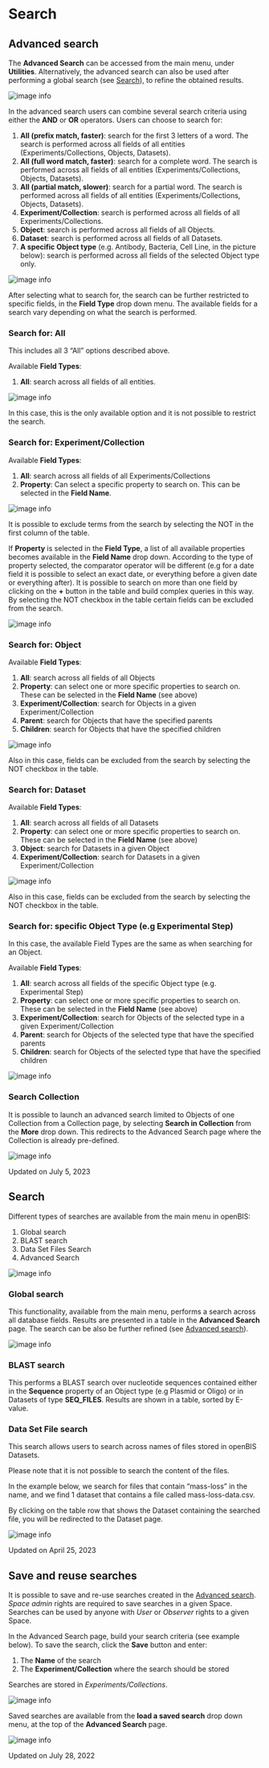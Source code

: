 # Search

## Advanced search

The **Advanced Search** can be accessed from the main menu, under
**Utilities**. Alternatively, the advanced search can also be used after
performing a global search (see
[Search](./search.md)),
to refine the obtained results.

![image info](img/advanced-search-navigation-menu-1024x448.png)

In the advanced search users can combine several search criteria using
either the **AND** or **OR** operators. Users can choose to search for:

1.  **All (prefix match, faster)**: search for the first 3 letters of a
    word. The search is performed across all fields of all entities
    (Experiments/Collections, Objects, Datasets).
2.  **All (full word match, faster)**: search for a complete word. The
    search is performed across all fields of all entities
    (Experiments/Collections, Objects, Datasets).
3.  **All (partial match, slower)**: search for a partial word. The
    search is performed across all fields of all entities
    (Experiments/Collections, Objects, Datasets).
4.  **Experiment/Collection**: search is performed across all fields of
    all Experiments/Collections.
5.  **Object**: search is performed across all fields of all Objects.
6.  **Dataset**: search is performed across all fields of all Datasets.
7.  **A specific Object type** (e.g. Antibody, Bacteria, Cell Line, in
    the picture below): search is performed across all fields of the
    selected Object type only.

![image info](img/advanced-search-criteria.png)

After selecting what to search for, the search can be further restricted
to specific fields, in the **Field Type** drop down menu. The available
fields for a search vary depending on what the search is performed.

### Search for: All

This includes all 3 “All” options described above.

Available **Field Types**:

1.  **All**: search across all fields of all entities.

![image info](img/advanced-search-all-field-type.png)

In this case, this is the only available option and it is not possible
to restrict the search.

### Search for: Experiment/Collection

Available **Field Types**:

1.  **All**: search across all fields of all Experiments/Collections
2.  **Property**: Can select a specific property to search on. This can
    be selected in the **Field Name**.

![image info](img/adv-search-experiment-1024x307.png)

It is possible to exclude terms from the search by selecting the NOT in
the first column of the table.

If **Property** is selected in the **Field Type**, a list of all
available properties becomes available in the **Field Name** drop down.
According to the type of property selected, the comparator operator will
be different (e.g for a date field it is possible to select an exact
date, or everything before a given date or everything after). It is
possible to search on more than one field by clicking on the **+**
button in the table and build complex queries in this way. By selecting
the NOT checkbox in the table certain fields can be excluded from the
search.

![image info](img/adv-search-experiments-property-1024x373.png)

### Search for: Object

Available **Field Types**:

1.  **All**: search across all fields of all Objects
2.  **Property**: can select one or more specific properties to search
    on. These can be selected in the **Field Name** (see above)
3.  **Experiment/Collection**: search for Objects in a given
    Experiment/Collection 
4.  **Parent**: search for Objects that have the specified parents
5.  **Children**: search for Objects that have the specified children

![image info](img/adv-search-objects-1024x382.png)

Also in this case, fields can be excluded from the search by selecting
the NOT checkbox in the table.


### Search for: Dataset

Available **Field Types**:

1.  **All**: search across all fields of all Datasets
2.  **Property**: can select one or more specific properties to search
    on. These can be selected in the **Field Name** (see above)
3.  **Object**: search for Datasets in a given Object 
4.  **Experiment/Collection**: search for Datasets in a given
    Experiment/Collection

![image info](img/adv-search-datasets-1024x349.png)

Also in this case, fields can be excluded from the search by selecting
the NOT checkbox in the table.

### Search for: specific Object Type (e.g Experimental Step)

In this case, the available Field Types are the same as when searching
for an Object.

Available **Field Types**:

1.  **All**: search across all fields of the specific Object type (e.g.
    Experimental Step)
2.  **Property**: can select one or more specific properties to search
    on. These can be selected in the **Field Name** (see above)
3.  **Experiment/Collection**: search for Objects of the selected type
    in a given Experiment/Collection 
4.  **Parent**: search for Objects of the selected type that have the
    specified parents
5.  **Children**: search for Objects of the selected type that have the
    specified children

![image info](img/adv-search-exp-step-1024x366.png)

### Search Collection

It is possible to launch an advanced search limited to Objects of one
Collection from a Collection page, by selecting **Search in Collection**
from the **More** drop down. This redirects to the Advanced Search page
where the Collection is already pre-defined.

![image info](img/search-in-collection-1024x378.png)

Updated on July 5, 2023

## Search
  
Different types of searches are available from the main menu in openBIS:

1.  Global search
2.  BLAST search
3.  Data Set Files Search
4.  Advanced Search

![image info](img/search-types-in-ELN-UI.png)

### Global search

This functionality, available from the main menu, performs a search
across all database fields. Results are presented in a table in the
**Advanced Search** page. The search can be also be further refined (see
[Advanced
search](./search.md#advanced-search)).

![image info](img/general-search-1024x486.png)

### BLAST search

This performs a BLAST search over nucleotide sequences contained either
in the **Sequence** property of an Object type (e.g Plasmid or Oligo) or
in Datasets of type **SEQ\_FILES**. Results are shown in a table, sorted
by E-value.

### Data Set File search

This search allows users to search across names of files stored in
openBIS Datasets.

Please note that it is not possible to search the content of the files.

In the example below, we search for files that contain “mass-loss” in
the name, and we find 1 dataset that contains a file called
mass-loss-data.csv.

By clicking on the table row that shows the Dataset containing the
searched file, you will be redirected to the Dataset page.

![image info](img/dataset-file-search-2-1024x292.png)

Updated on April 25, 2023

## Save and reuse searches

It is possible to save and re-use searches created in the [Advanced
search](./search.md#advanced-search).
*Space* *admin* rights are required to save searches in a given Space.
Searches can be used by anyone with *User* or *Observer* rights to a
given Space.

In the Advanced Search page, build your search criteria (see example
below). To save the search, click the **Save** button and enter:

1.  The **Name** of the search
2.  The **Experiment/Collection** where the search should be stored

Searches are stored in *Experiments/Collections*.

![image info](img/advanced-search-create-and-save-query.png)

Saved searches are available from the **load a saved search** drop down
menu, at the top of the **Advanced Search** page.  

![image info](img/advanced-search-load-saved-query.png)

Updated on July 28, 2022
